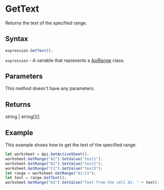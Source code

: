 # GetText

Returns the text of the specified range.

## Syntax

```javascript
expression.GetText();
```

`expression` - A variable that represents a [ApiRange](../ApiRange.md) class.

## Parameters

This method doesn't have any parameters.

## Returns

string \| string[][]

## Example

This example shows how to get the text of the specified range.

```javascript editor-
let worksheet = Api.GetActiveSheet();
worksheet.GetRange("A1").SetValue("text1");
worksheet.GetRange("B1").SetValue("text2");
worksheet.GetRange("C1").SetValue("text3");
let range = worksheet.GetRange("A1:C1");
let text = range.GetText();
worksheet.GetRange("A3").SetValue("Text from the cell A1: " + text);
```
